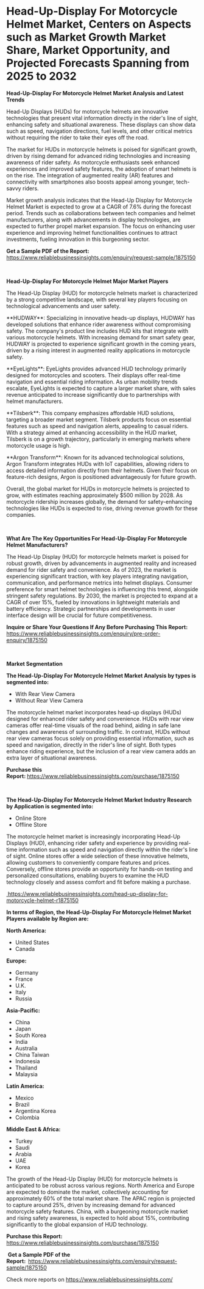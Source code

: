 <p><h1>Head-Up-Display For Motorcycle Helmet Market, Centers on Aspects such as Market Growth Market Share, Market Opportunity, and Projected Forecasts Spanning from 2025 to 2032</h1></p><p><strong>Head-Up-Display For Motorcycle Helmet Market Analysis and Latest Trends</strong></p>
<p><p>Head-Up Displays (HUDs) for motorcycle helmets are innovative technologies that present vital information directly in the rider's line of sight, enhancing safety and situational awareness. These displays can show data such as speed, navigation directions, fuel levels, and other critical metrics without requiring the rider to take their eyes off the road.</p><p>The market for HUDs in motorcycle helmets is poised for significant growth, driven by rising demand for advanced riding technologies and increasing awareness of rider safety. As motorcycle enthusiasts seek enhanced experiences and improved safety features, the adoption of smart helmets is on the rise. The integration of augmented reality (AR) features and connectivity with smartphones also boosts appeal among younger, tech-savvy riders.</p><p>Market growth analysis indicates that the Head-Up Display for Motorcycle Helmet Market is expected to grow at a CAGR of 7.6% during the forecast period. Trends such as collaborations between tech companies and helmet manufacturers, along with advancements in display technologies, are expected to further propel market expansion. The focus on enhancing user experience and improving helmet functionalities continues to attract investments, fueling innovation in this burgeoning sector.</p></p>
<p><strong>Get a Sample PDF of the Report:&nbsp;</strong> <a href="https://www.reliablebusinessinsights.com/enquiry/request-sample/1875150?utm_campaign=2234&utm_medium=2&utm_source=Github&utm_content=ia&utm_term=10022025&utm_id=head-up-display-for-motorcycle-helmet">https://www.reliablebusinessinsights.com/enquiry/request-sample/1875150</a></p>
<p>&nbsp;</p>
<p><strong>Head-Up-Display For Motorcycle Helmet Major Market Players</strong></p>
<p><p>The Head-Up Display (HUD) for motorcycle helmets market is characterized by a strong competitive landscape, with several key players focusing on technological advancements and user safety.</p><p>**HUDWAY**: Specializing in innovative heads-up displays, HUDWAY has developed solutions that enhance rider awareness without compromising safety. The company's product line includes HUD kits that integrate with various motorcycle helmets. With increasing demand for smart safety gear, HUDWAY is projected to experience significant growth in the coming years, driven by a rising interest in augmented reality applications in motorcycle safety.</p><p>**EyeLights**: EyeLights provides advanced HUD technology primarily designed for motorcycles and scooters. Their displays offer real-time navigation and essential riding information. As urban mobility trends escalate, EyeLights is expected to capture a larger market share, with sales revenue anticipated to increase significantly due to partnerships with helmet manufacturers.</p><p>**Tilsberk**: This company emphasizes affordable HUD solutions, targeting a broader market segment. Tilsberk products focus on essential features such as speed and navigation alerts, appealing to casual riders. With a strategy aimed at enhancing accessibility in the HUD market, Tilsberk is on a growth trajectory, particularly in emerging markets where motorcycle usage is high.</p><p>**Argon Transform**: Known for its advanced technological solutions, Argon Transform integrates HUDs with IoT capabilities, allowing riders to access detailed information directly from their helmets. Given their focus on feature-rich designs, Argon is positioned advantageously for future growth.</p><p>Overall, the global market for HUDs in motorcycle helmets is projected to grow, with estimates reaching approximately $500 million by 2028. As motorcycle ridership increases globally, the demand for safety-enhancing technologies like HUDs is expected to rise, driving revenue growth for these companies.</p></p>
<p>&nbsp;</p>
<p><strong>What Are The Key Opportunities For Head-Up-Display For Motorcycle Helmet Manufacturers?</strong></p>
<p><p>The Head-Up Display (HUD) for motorcycle helmets market is poised for robust growth, driven by advancements in augmented reality and increased demand for rider safety and convenience. As of 2023, the market is experiencing significant traction, with key players integrating navigation, communication, and performance metrics into helmet displays. Consumer preference for smart helmet technologies is influencing this trend, alongside stringent safety regulations. By 2030, the market is projected to expand at a CAGR of over 15%, fueled by innovations in lightweight materials and battery efficiency. Strategic partnerships and developments in user interface design will be crucial for future competitiveness.</p></p>
<p><strong>Inquire or Share Your Questions If Any Before Purchasing This Report:</strong> <a href="https://www.reliablebusinessinsights.com/enquiry/pre-order-enquiry/1875150?utm_campaign=2234&utm_medium=2&utm_source=Github&utm_content=ia&utm_term=10022025&utm_id=head-up-display-for-motorcycle-helmet">https://www.reliablebusinessinsights.com/enquiry/pre-order-enquiry/1875150</a></p>
<p>&nbsp;</p>
<p><strong>Market Segmentation</strong></p>
<p><strong>The Head-Up-Display For Motorcycle Helmet Market Analysis by types is segmented into:</strong></p>
<p><ul><li>With Rear View Camera</li><li>Without Rear View Camera</li></ul></p>
<p><p>The motorcycle helmet market incorporates head-up displays (HUDs) designed for enhanced rider safety and convenience. HUDs with rear view cameras offer real-time visuals of the road behind, aiding in safe lane changes and awareness of surrounding traffic. In contrast, HUDs without rear view cameras focus solely on providing essential information, such as speed and navigation, directly in the rider's line of sight. Both types enhance riding experience, but the inclusion of a rear view camera adds an extra layer of situational awareness.</p></p>
<p><strong>Purchase this Report:&nbsp;</strong><a href="https://www.reliablebusinessinsights.com/purchase/1875150?utm_campaign=2234&utm_medium=2&utm_source=Github&utm_content=ia&utm_term=10022025&utm_id=head-up-display-for-motorcycle-helmet">https://www.reliablebusinessinsights.com/purchase/1875150</a></p>
<p>&nbsp;</p>
<p><strong>The Head-Up-Display For Motorcycle Helmet Market Industry Research by Application is segmented into:</strong></p>
<p><ul><li>Online Store</li><li>Offline Store</li></ul></p>
<p><p>The motorcycle helmet market is increasingly incorporating Head-Up Displays (HUD), enhancing rider safety and experience by providing real-time information such as speed and navigation directly within the rider's line of sight. Online stores offer a wide selection of these innovative helmets, allowing customers to conveniently compare features and prices. Conversely, offline stores provide an opportunity for hands-on testing and personalized consultations, enabling buyers to examine the HUD technology closely and assess comfort and fit before making a purchase.</p></p>
<p><a href="https://www.reliablebusinessinsights.com/head-up-display-for-motorcycle-helmet-r1875150?utm_campaign=2234&utm_medium=2&utm_source=Github&utm_content=ia&utm_term=10022025&utm_id=head-up-display-for-motorcycle-helmet">&nbsp;https://www.reliablebusinessinsights.com/head-up-display-for-motorcycle-helmet-r1875150</a></p>
<p><strong>In terms of Region, the Head-Up-Display For Motorcycle Helmet Market Players available by Region are:</strong></p>
<p>
    <p> <strong> North America: </strong>
        <ul>
            <li>United States</li>
            <li>Canada</li>
        </ul>
        </p> 
    <p> <strong> Europe: </strong>
        <ul>
            <li>Germany</li>
            <li>France</li>
            <li>U.K.</li>
            <li>Italy</li>
            <li>Russia</li>
        </ul>
        </p> 
    <p> <strong> Asia-Pacific: </strong>
        <ul>
            <li>China</li>
            <li>Japan</li>
            <li>South Korea</li>
            <li>India</li>
            <li>Australia</li>
            <li>China Taiwan</li>
            <li>Indonesia</li>
            <li>Thailand</li>
            <li>Malaysia</li>
        </ul>
        </p> 
    <p> <strong> Latin America: </strong>
        <ul>
            <li>Mexico</li>
            <li>Brazil</li>
            <li>Argentina Korea</li>
            <li>Colombia</li>
        </ul>
        </p> 
    <p> <strong> Middle East & Africa: </strong>
        <ul>
            <li>Turkey</li>
            <li>Saudi</li>
            <li>Arabia</li>
            <li>UAE</li>
            <li>Korea</li>
        </ul>
    </p>
    </p>
<p><p>The growth of the Head-Up Display (HUD) for motorcycle helmets is anticipated to be robust across various regions. North America and Europe are expected to dominate the market, collectively accounting for approximately 60% of the total market share. The APAC region is projected to capture around 25%, driven by increasing demand for advanced motorcycle safety features. China, with a burgeoning motorcycle market and rising safety awareness, is expected to hold about 15%, contributing significantly to the global expansion of HUD technology.</p></p>
<p><strong>Purchase this Report: </strong><a href="https://www.reliablebusinessinsights.com/purchase/1875150?utm_campaign=2234&utm_medium=2&utm_source=Github&utm_content=ia&utm_term=10022025&utm_id=head-up-display-for-motorcycle-helmet">https://www.reliablebusinessinsights.com/purchase/1875150</a></p>
<p>&nbsp;<strong>Get a Sample PDF of the Report:&nbsp;&nbsp;</strong><a href="https://www.reliablebusinessinsights.com/enquiry/request-sample/1875150?utm_campaign=2234&utm_medium=2&utm_source=Github&utm_content=ia&utm_term=10022025&utm_id=head-up-display-for-motorcycle-helmet">https://www.reliablebusinessinsights.com/enquiry/request-sample/1875150</a></p>
<p><strong></strong></p>
<p>Check more reports on <a href="https://www.reliablebusinessinsights.com/?utm_campaign=2234&utm_medium=2&utm_source=Github&utm_content=ia&utm_term=10022025&utm_id=head-up-display-for-motorcycle-helmet">https://www.reliablebusinessinsights.com/</a></p>